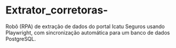 # Extrator_corretoras-
Robô (RPA) de extração de dados do portal Icatu Seguros usando Playwright, com sincronização automática para um banco de dados PostgreSQL.
